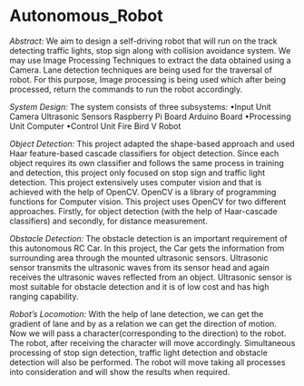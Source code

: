 # Autonomous_Robot
*Abstract:*
We aim to design a self-driving robot that will run on the
track detecting traffic lights, stop sign along with collision
avoidance system. We may use Image Processing Techniques
to extract the data obtained using a Camera.
Lane detection techniques are being used for the traversal of
robot. For this purpose, Image processing is being used
which after being processed, return the commands to run
the robot accordingly.

*System Design:*
The system consists of three subsystems:
•Input Unit Camera Ultrasonic Sensors Raspberry Pi Board Arduino Board
•Processing Unit Computer
•Control Unit Fire Bird V Robot

*Object Detection:*
This project adapted the shape-based approach and used 
Haar feature-based cascade classifiers for object detection. 
Since each object requires its own classifier and follows the
same process in training and detection, this project only focused
on stop sign and traffic light detection.
This project extensively uses computer vision and that is achieved
with the help of OpenCV. OpenCV is a library of programming functions
for Computer vision. This project uses OpenCV for two different approaches.
Firstly, for object detection (with the help of Haar-cascade classifiers) and
secondly, for distance measurement.

*Obstacle Detection:*
The obstacle detection is an important requirement of this autonomous RC Car.
In this project, the Car gets the information from surrounding area through the
mounted ultrasonic sensors. Ultrasonic sensor transmits the ultrasonic waves from
its sensor head and again receives the ultrasonic waves reflected from an object.
Ultrasonic sensor is most suitable for obstacle detection and it is of low cost and
has high ranging capability.

*Robot’s Locomotion:*
With the help of lane detection, we can get the gradient of lane and by as a relation
we can get the direction of motion. Now we will pass a character(corresponding to the direction)
to the robot.
The robot, after receiving the character will move accordingly.
Simultaneous processing of stop sign detection, traffic light detection and obstacle detection 
will also be performed. The robot will move taking all processes into consideration and will 
show the results when required.
